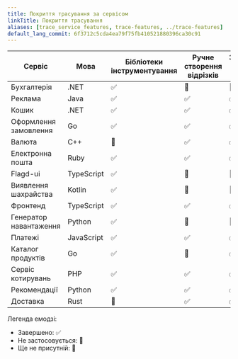 ```yaml
---
title: Покриття трасування за сервісом
linkTitle: Покриття трасування
aliases: [trace_service_features, trace-features, ../trace-features]
default_lang_commit: 6f3712c5cda4ea79f75fb410521880396ca30c91
---
```


| Сервіс                 | Мова       | Бібліотеки інструментування | Ручне створення відрізків | Збагачення даних Відрізків | Поширення контексту RPC | Посилання на відрізки | Baggage | Виявлення ресурсів |
| ---------------------- | ---------- | --------------------------- | ------------------------- | -------------------------- | ----------------------- | --------------------- | ------- | ------------------ |
| Бухгалтерія            | .NET       | ✅                          | 🚧                        | 🚧                         | 🚧                      | 🚧                    | 🚧      | ✅                 |
| Реклама                | Java       | ✅                          | ✅                        | ✅                         | 🔕                      | 🔕                    | 🔕      | 🚧                 |
| Кошик                  | .NET       | ✅                          | ✅                        | ✅                         | 🔕                      | 🔕                    | 🔕      | ✅                 |
| Оформлення замовлення  | Go         | ✅                          | ✅                        | ✅                         | 🔕                      | 🔕                    | 🔕      | ✅                 |
| Валюта                 | C++        | 🔕                          | ✅                        | ✅                         | ✅                      | 🔕                    | 🔕      | 🚧                 |
| Електронна пошта       | Ruby       | ✅                          | ✅                        | ✅                         | 🔕                      | 🔕                    | 🔕      | 🚧                 |
| Flagd-ui               | TypeScript | ✅                          | 🚧                        | 🚧                         | 🚧                      | 🚧                    | 🚧      | 🚧                 |
| Виявлення шахрайства   | Kotlin     | ✅                          | 🚧                        | 🚧                         | 🚧                      | ✅                    | 🚧      | 🚧                 |
| Фронтенд               | TypeScript | ✅                          | ✅                        | ✅                         | 🔕                      | ✅                    | ✅      | ✅                 |
| Генератор навантаження | Python     | ✅                          | 🚧                        | 🚧                         | 🚧                      | 🚧                    | 🚧      | 🚧                 |
| Платежі                | JavaScript | ✅                          | ✅                        | ✅                         | 🔕                      | 🔕                    | ✅      | ✅                 |
| Каталог продуктів      | Go         | ✅                          | 🔕                        | ✅                         | 🔕                      | 🔕                    | 🔕      | 🚧                 |
| Сервіс котирувань      | PHP        | ✅                          | ✅                        | ✅                         | 🔕                      | 🔕                    | 🔕      | 🚧                 |
| Рекомендації           | Python     | ✅                          | ✅                        | ✅                         | 🔕                      | 🔕                    | 🔕      | 🚧                 |
| Доставка               | Rust       | 🔕                          | ✅                        | ✅                         | ✅                      | 🔕                    | 🔕      | 🚧                 |

Легенда емодзі:

- Завершено: ✅
- Не застосовується: 🔕
- Ще не присутній: 🚧
